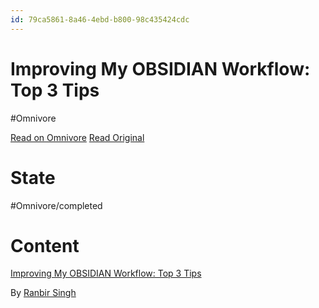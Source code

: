 ```yaml
---
id: 79ca5861-8a46-4ebd-b800-98c435424cdc
---
```


# Improving My OBSIDIAN Workflow: Top 3 Tips
#Omnivore

[Read on Omnivore](https://omnivore.app/me/https-t-co-jux-0-o-igymq-ssr-true-189e65953a1)
[Read Original](https://t.co/Jux0oIGYMQ?ssr=true)

# State
#Omnivore/completed

# Content
[Improving My OBSIDIAN Workflow: Top 3 Tips](https://www.youtube.com/watch?v=OFZWYmj3zoI)

By [Ranbir Singh](https://www.youtube.com/@RanbirSinghLive)

